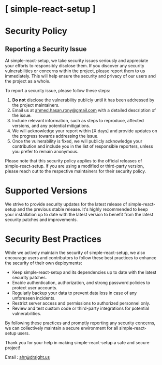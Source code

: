 # [ simple-react-setup ]

# Security Policy

## Reporting a Security Issue

At simple-react-setup, we take security issues seriously and appreciate your efforts to responsibly disclose them. If you discover any security vulnerabilities or concerns within the project, please report them to us immediately. This will help ensure the security and privacy of our users and the project as a whole.

To report a security issue, please follow these steps:

1. **Do not** disclose the vulnerability publicly until it has been addressed by the project maintainers.
2. Email us at [ahmed.hasan.rony@gmail.com](mailto:ahmed.hasan.rony@gmail.com) with a detailed description of the issue.
3. Include relevant information, such as steps to reproduce, affected versions, and any potential mitigations.
4. We will acknowledge your report within [X days] and provide updates on the progress towards addressing the issue.
5. Once the vulnerability is fixed, we will publicly acknowledge your contribution and include you in the list of responsible reporters, unless you prefer to remain anonymous.

Please note that this security policy applies to the official releases of simple-react-setup. If you are using a modified or third-party version, please reach out to the respective maintainers for their security policy.

# Supported Versions

We strive to provide security updates for the latest release of simple-react-setup and the previous stable release. It's highly recommended to keep your installation up to date with the latest version to benefit from the latest security patches and improvements.

# Security Best Practices

While we actively maintain the security of simple-react-setup, we also encourage users and contributors to follow these best practices to enhance the security of their own deployments:

- Keep simple-react-setup and its dependencies up to date with the latest security patches.
- Enable authentication, authorization, and strong password policies to protect user accounts.
- Regularly backup your data to prevent data loss in case of any unforeseen incidents.
- Restrict server access and permissions to authorized personnel only.
- Review and test custom code or third-party integrations for potential vulnerabilities.

By following these practices and promptly reporting any security concerns, we can collectively maintain a secure environment for all simple-react-setup users.

Thank you for your help in making simple-react-setup a safe and secure project!

Email : [ahr@drsight.us](mailto:ahr@drsight.us)


